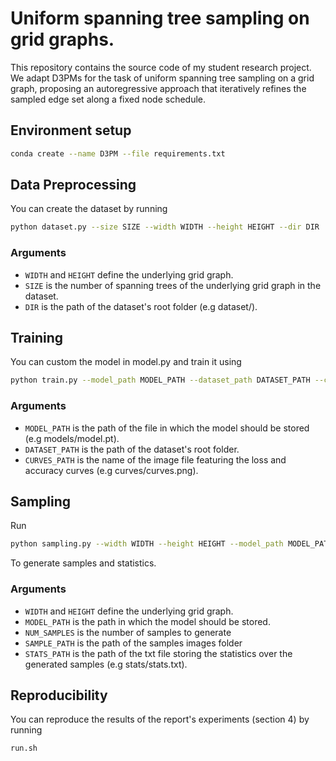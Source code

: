 # Uniform spanning tree sampling on grid graphs.

This repository contains the source code of my student research project. We adapt D3PMs for the task of uniform spanning tree sampling on a grid graph, proposing an autoregressive
approach that iteratively refines the sampled edge set along a fixed node schedule.

## Environment setup

```bash
conda create --name D3PM --file requirements.txt
```

## Data Preprocessing
You can create the dataset by running
```bash
python dataset.py --size SIZE --width WIDTH --height HEIGHT --dir DIR
```

### Arguments

- `WIDTH` and `HEIGHT` define the underlying grid graph.
- `SIZE` is the number of spanning trees of the underlying grid graph in the dataset.
- `DIR` is the path of the dataset's root folder (e.g dataset/).

## Training
You can custom the model in model.py and train it using
```bash
python train.py --model_path MODEL_PATH --dataset_path DATASET_PATH --curves_path CURVES_PATH
```

### Arguments

- `MODEL_PATH` is the path of the file in which the model should be stored (e.g models/model.pt).
- `DATASET_PATH` is the path of the dataset's root folder.
- `CURVES_PATH` is the name of the image file featuring the loss and accuracy curves (e.g curves/curves.png).

## Sampling
Run 
```bash
python sampling.py --width WIDTH --height HEIGHT --model_path MODEL_PATH --num_samples NUM_SAMPLES --samples_path SAMPLE_PATH --stats_path STATS_PATH
```
To generate samples and statistics.

### Arguments

- `WIDTH` and `HEIGHT` define the underlying grid graph.
- `MODEL_PATH` is the path in which the model should be stored.
- `NUM_SAMPLES` is the number of samples to generate
- `SAMPLE_PATH` is the path of the samples images folder
- `STATS_PATH` is the path of the txt file storing the statistics over the generated samples (e.g stats/stats.txt).

## Reproducibility

You can reproduce the results of the report's experiments (section 4) by running 
```bash
run.sh
```
